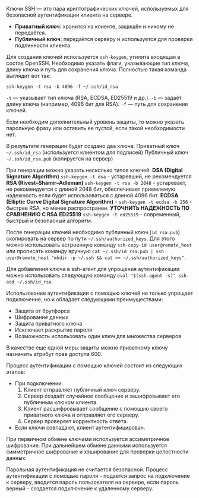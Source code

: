 Ключи SSH — это пара криптографических ключей, используемых для безопасной аутентификации клиента на сервере.

- **Приватный ключ**: хранится на клиенте, защищён и никому не передаётся.
- **Публичный ключ**: передаётся серверу и используется для проверки подлинности клиента.

Для создания ключей используется `ssh-keygen`, утилита входящая в состав OpenSSH. 
Необходимо указать флаги, указывающие тип ключа, длину ключа и путь для сохранения ключа. Полностью такая команда выглядит вот так: 

`ssh-keygen -t rsa -b 4096 -f ~/.ssh/id_rsa`

`-t` — указывает тип ключа (RSA, ECDSA, ED25519 и др.).
`-b` — задаёт длину ключа (например, 4096 бит для RSA).
`-f` — путь для сохранения ключей.

Если необходим дополнительный уровень защиты, то можно указать парольную фразу или оставить ее пустой, если такой необходимости нет. 

В результате генерации будет создано два ключа:
Приватный ключ `~/.ssh/id_rsa` (используется клиентом для подписей)
Публичный ключ `~/.ssh/id_rsa.pub` (копируется на сервер)

При генерации можно указать несколько типов ключей: 
**DSA (Digital Signature Algorithm)** `ssh-keygen -t dsa` - устаревший, не рекомендуется
**RSA (Rivest–Shamir–Adleman)** `ssh-keygen -t rsa -b 2048` - устаревает, не рекомендуется с длиной 2048 бит, обеспечивает приемлемую надежность если будет использоваться с длиной 4096 бит. 
**ECDSA (Elliptic Curve Digital Signature Algorithm)** - `ssh-keygen -t ecdsa -b 256` - быстрее RSA, но менее распространен. **УТОЧНИТЬ НАДЕЖНОСТЬ ПО СРАВНЕНИЮ С RSA**
**ED25519** `ssh-keygen -t ed25519` - современный, быстрый и безопасный алгоритм.

После генерации ключей необходимо публичный ключ (`id_rsa.pub`) скопировать на сервер по пути `~/.ssh/authorized_keys`. 
Для этого можно использовать встроенную команду `ssh-copy-id user@remote_host` или прописать команду вручную `cat ~/.ssh/id_rsa.pub | ssh user@remote_host "mkdir -p ~/.ssh && cat >> ~/.ssh/authorized_keys"`. 

Для добавления ключа в ssh-агент для упрощения аутентификации можно использовать следующую команду  `eval "$(ssh-agent -s)" ssh-add ~/.ssh/id_rsa`. 

Использование аутентификации с помощью ключей не только упрощает подключение, но и обладает следующими преимуществами:
- Защита от брутфорса
- Шифрование данных
- Защита приватного ключа
- Исключает раскрытие пароля
- Возможность использовать один ключ для множества серверов

В качестве еще одной меры защиты можно приватному ключу назначить атрибут прав доступа 600. 

Процесс аутентификации с помощью ключей состоит из следующих этапов: 
- При подключении:
	1. Клиент отправляет публичный ключ серверу.
	2. Сервер создаёт случайное сообщение и зашифровывает его публичным ключом клиента.
	3. Клиент расшифровывает сообщение с помощью своего приватного ключа и отправляет его серверу.
	4. Сервер проверяет корректность ответа.
- Если ключи совпадают, клиент аутентифицирован.

При первичном обмене ключами используется ассиметричное шифрование. При дальнейшем обмене данными используется симметричное шифрование и хэширование для проверки целостности данных. 

Парольная аутентификация не считается безопасной. Процесс аутентификации с помощью пароля - подается запрос на подключение к серверу, вводится пароль пользователя на сервере, если пароль верный - создается подключение к удаленному серверу. 
